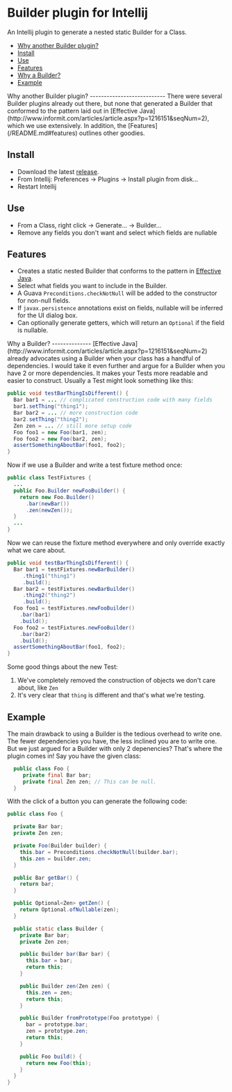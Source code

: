 Builder plugin for Intellij
================
An Intellij plugin to generate a nested static Builder for a Class.

* [Why another Builder plugin?](#whyAnotherBuilderPlugin)
* [Install](#install)  
* [Use](#use)  
* [Features](#features)  
* [Why a Builder?](#whyABuilder)  
* [Example](#example)

<a name="whyAnotherBuilderPlugin"/>
Why another Builder plugin?
---------------------------
There were several Builder plugins already out there, but none that generated a Builder that conformed to the pattern
laid out in [Effective Java](http://www.informit.com/articles/article.aspx?p=1216151&seqNum=2), which we use extensively.  In addition,
the [Features](/README.md#features) outlines other goodies.

Install
-------
* Download the latest [release](https://github.com/ryanhall07/builder/releases).
* From Intellij: Preferences -> Plugins -> Install plugin from disk...
* Restart Intellij

Use
-------
* From a Class, right click -> Generate... -> Builder...
* Remove any fields you don't want and select which fields are nullable

Features
--------
* Creates a static nested Builder that conforms to the pattern in [Effective Java](http://www.informit.com/articles/article.aspx?p=1216151&seqNum=2).
* Select what fields you want to include in the Builder.
* A Guava <code>Preconditions.checkNotNull</code> will be added to the constructor for non-null fields.
* If <code>javax.persistence</code> annotations exist on fields, nullable will be inferred for the UI dialog box.
* Can optionally generate getters, which will return an <code>Optional</code> if the field is nullable.

<a name="whyABuilder"/>
Why a Builder?
--------------
[Effective Java](http://www.informit.com/articles/article.aspx?p=1216151&seqNum=2) already advocates using a Builder when your class has a handful of dependencies.
I would take it even further and argue for a Builder when you have 2 or more dependencies.  It makes your Tests more
readable and easier to construct.  Usually a Test might look something like this:

```java
public void testBarThingIsDifferent() {
  Bar bar1 = ... // complicated construction code with many fields
  bar1.setThing("thing1");
  Bar bar2 = ... // more construction code
  bar2.setThing("thing2");
  Zen zen = ... // still more setup code
  Foo foo1 = new Foo(bar1, zen);
  Foo foo2 = new Foo(bar2, zen);
  assertSomethingAboutBar(foo1, foo2);
}
```

Now if we use a Builder and write a test fixture method once:

```java
public class TestFixtures {
  ...
  public Foo.Builder newFooBuilder() {
    return new Foo.Builder()
      .bar(newBar())
      .zen(newZen());
  }
  ...
}
```

Now we can reuse the fixture method everywhere and only override exactly what we care about.

```java
public void testBarThingIsDifferent() {
  Bar bar1 = testFixtures.newBarBuilder()
     .thing1("thing1")
     .build();
  Bar bar2 = testFixtures.newBarBuilder()
     .thing2("thing2")
     .build();
  Foo foo1 = testFixtures.newFooBuilder()
    .bar(bar1)
    .build();
  Foo foo2 = testFixtures.newFooBuilder()
    .bar(bar2)
    .build();
  assertSomethingAboutBar(foo1, foo2);
}
```

Some good things about the new Test:

1.  We've completely removed the construction of objects we don't care about, like <code>Zen</code>
2.  It's very clear that <code>thing</code> is different and that's what we're testing.

Example
-------
The main drawback to using a Builder is the tedious overhead to write one.  The fewer dependencies you have, the less
inclined you are to write one. But we just argued for a Builder with only 2 depenencies?  That's where the plugin comes in!
Say you have the given class:

```java
  public class Foo {
     private final Bar bar;
     private final Zen zen; // This can be null.
  }
```

With the click of a button you can generate the following code:

```java
public class Foo {

  private Bar bar;
  private Zen zen;

  private Foo(Builder builder) {
    this.bar = Preconditions.checkNotNull(builder.bar);
    this.zen = builder.zen;
  }

  public Bar getBar() {
    return bar;
  }

  public Optional<Zen> getZen() {
    return Optional.ofNullable(zen);
  }

  public static class Builder {
    private Bar bar;
    private Zen zen;

    public Builder bar(Bar bar) {
      this.bar = bar;
      return this;
    }

    public Builder zen(Zen zen) {
      this.zen = zen;
      return this;
    }

    public Builder fromPrototype(Foo prototype) {
      bar = prototype.bar;
      zen = prototype.zen;
      return this;
    }

    public Foo build() {
      return new Foo(this);
    }
  }
}
```

